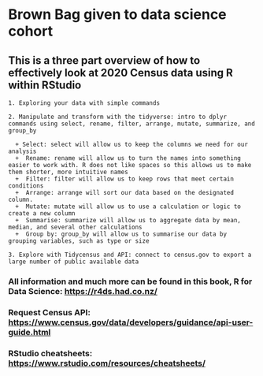 # Brown Bag given to data science cohort 

## This is a three part overview of how to effectively look at 2020 Census data using  R within RStudio

    1. Exploring your data with simple commands

    2. Manipulate and transform with the tidyverse: intro to dplyr commands using select, rename, filter, arrange, mutate, summarize, and group_by

      + Select: select will allow us to keep the columns we need for our analysis
      +  Rename: rename will allow us to turn the names into something easier to work with. R does not like spaces so this allows us to make them shorter, more intuitive names
      +  Filter: filter will allow us to keep rows that meet certain conditions
      +  Arrange: arrange will sort our data based on the designated column. 
      +  Mutate: mutate will allow us to use a calculation or logic to create a new column 
      +  Summarise: summarize will allow us to aggregate data by mean, median, and several other calculations 
      +  Group by: group_by will allow us to summarise our data by grouping variables, such as type or size

    3. Explore with Tidycensus and API: connect to census.gov to export a large number of public available data

### All information and much more can be found in this book, R for Data Science: https://r4ds.had.co.nz/

### Request Census API: https://www.census.gov/data/developers/guidance/api-user-guide.html

### RStudio cheatsheets: https://www.rstudio.com/resources/cheatsheets/
